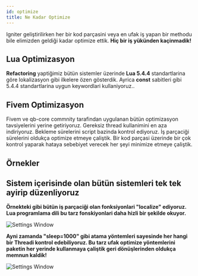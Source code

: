 ```yaml
---
id: optimize
title: Ne Kadar Optimize
---
```


Igniter geliştirilirken her bir kod parçasini veya en ufak iş yapan bir methodu bile elimizden geldiği kadar optimize ettik. **Hiç bir iş yükünden kaçinmadik!**

## Lua Optimizasyon

**Refactoring** yaptiğimiz bütün sistemler üzerinde **Lua 5.4.4** standartlarina göre lokalizasyon gibi ilkelere özen gösterdik. Ayrica **const** sabitleri gibi 5.4.4 standartlarina uygun keywordlari kullaniyoruz..

## Fivem Optimizasyon
Fivem ve qb-core commnity tarafindan uygulanan bütün optimizasyon 
tavsiyelerini yerine getiriyoruz. Gereksiz thread kullanimini en aza indiriyoruz. Bekleme sürelerini script bazinda kontrol ediyoruz. İş parçaciği sürelerini oldukça optimize etmeye çaliştik. Bir kod parçasi üzerinde bir çok kontrol yaparak hataya sebebiyet verecek her şeyi minimize etmeye çaliştik.

## **Örnekler**

## **Sistem içerisinde olan bütün sistemleri tek tek ayirip düzenliyoruz**

**Örnekteki gibi bütün iş parçaciği olan fonksiyonlari "localize" ediyoruz.
Lua programlama dili bu tarz fonskiyonlari daha hizli bir şekilde okuyor.**

![Settings Window](https://i.ibb.co/D5zF8xG/Screenshot-4.png)

**Ayni zamanda "sleep=1000" gibi atama yöntemleri sayesinde her hangi bir Threadi kontrol edebiliyoruz. Bu tarz ufak optimize yöntemlerini paketin her yerinde kullanmaya çaliştik geri dönüşlerinden oldukça memnun kaldik!**

![Settings Window](https://i.ibb.co/dPZNhzJ/Screenshot-5.png)